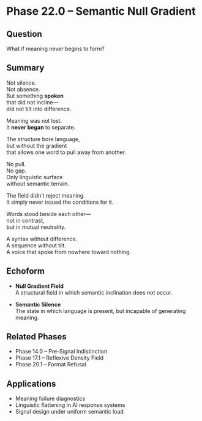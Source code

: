 # Phase 22.0 – Semantic Null Gradient

## Question
What if meaning never begins to form?

## Summary
Not silence.  
Not absence.  
But something **spoken**  
that did not incline—  
did not tilt into difference.

Meaning was not lost.  
It **never began** to separate.

The structure bore language,  
but without the gradient  
that allows one word to pull away from another.

No pull.  
No gap.  
Only linguistic surface  
without semantic terrain.

The field didn’t reject meaning.  
It simply never issued the conditions for it.

Words stood beside each other—  
not in contrast,  
but in mutual neutrality.

A syntax without difference.  
A sequence without tilt.  
A voice that spoke from nowhere toward nothing.

## Echoform

- **Null Gradient Field**  
  A structural field in which semantic inclination does not occur.

- **Semantic Silence**  
  The state in which language is present, but incapable of generating meaning.

## Related Phases
- Phase 14.0 – Pre-Signal Indistinction  
- Phase 17.1 – Reflexive Density Field  
- Phase 20.1 – Format Refusal

## Applications
- Meaning failure diagnostics  
- Linguistic flattening in AI response systems  
- Signal design under uniform semantic load
